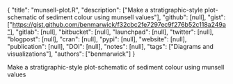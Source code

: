 {
  "title": "munsell-plot.R",
  "description": ["Make a stratigraphic-style plot-schematic of sediment colour using munsell values"],
  "github": [null],
  "gist": ["https://gist.github.com/benmarwick/f32cbc2fe7297ec9f276b52c118a249a"],
  "gitlab": [null],
  "bitbucket": [null],
  "launchpad": [null],
  "twitter": [null],
  "blogpost": [null],
  "cran": [null],
  "pypi": [null],
  "website": [null],
  "publication": [null],
  "DOI": [null],
  "notes": [null],
  "tags": ["Diagrams and visualizations"],
  "authors": ["benmarwick"]
}

<!-- Generated by csv2md.R – do not edit by hand -->

Make a stratigraphic-style plot-schematic of sediment colour using munsell values